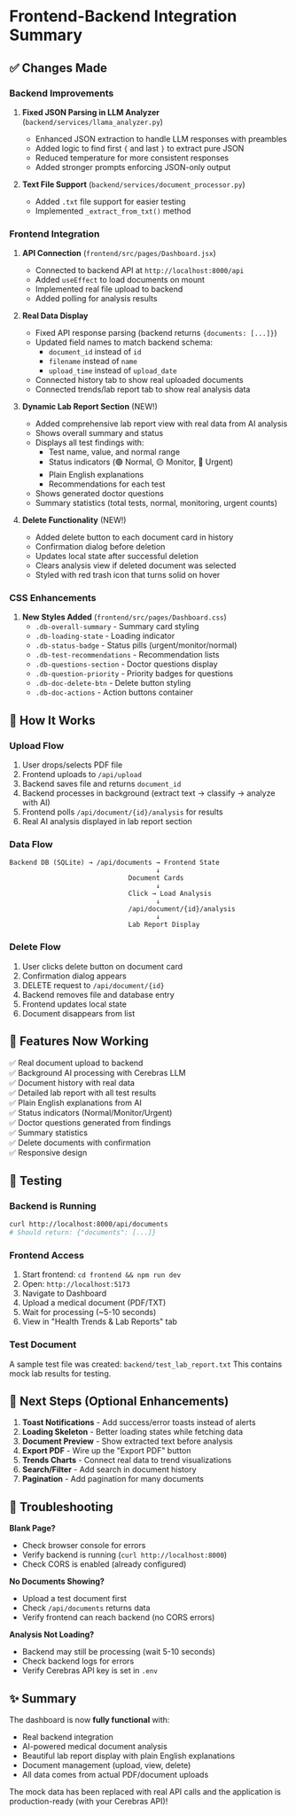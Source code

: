 # Frontend-Backend Integration Summary

## ✅ Changes Made

### Backend Improvements
1. **Fixed JSON Parsing in LLM Analyzer** (`backend/services/llama_analyzer.py`)
   - Enhanced JSON extraction to handle LLM responses with preambles
   - Added logic to find first `{` and last `}` to extract pure JSON
   - Reduced temperature for more consistent responses
   - Added stronger prompts enforcing JSON-only output

2. **Text File Support** (`backend/services/document_processor.py`)
   - Added `.txt` file support for easier testing
   - Implemented `_extract_from_txt()` method

### Frontend Integration
1. **API Connection** (`frontend/src/pages/Dashboard.jsx`)
   - Connected to backend API at `http://localhost:8000/api`
   - Added `useEffect` to load documents on mount
   - Implemented real file upload to backend
   - Added polling for analysis results

2. **Real Data Display**
   - Fixed API response parsing (backend returns `{documents: [...]}`)
   - Updated field names to match backend schema:
     - `document_id` instead of `id`
     - `filename` instead of `name`
     - `upload_time` instead of `upload_date`
   - Connected history tab to show real uploaded documents
   - Connected trends/lab report tab to show real analysis data

3. **Dynamic Lab Report Section** (NEW!)
   - Added comprehensive lab report view with real data from AI analysis
   - Shows overall summary and status
   - Displays all test findings with:
     - Test name, value, and normal range
     - Status indicators (🟢 Normal, 🟡 Monitor, 🔴 Urgent)
     - Plain English explanations
     - Recommendations for each test
   - Shows generated doctor questions
   - Summary statistics (total tests, normal, monitoring, urgent counts)

4. **Delete Functionality** (NEW!)
   - Added delete button to each document card in history
   - Confirmation dialog before deletion
   - Updates local state after successful deletion
   - Clears analysis view if deleted document was selected
   - Styled with red trash icon that turns solid on hover

### CSS Enhancements
1. **New Styles Added** (`frontend/src/pages/Dashboard.css`)
   - `.db-overall-summary` - Summary card styling
   - `.db-loading-state` - Loading indicator
   - `.db-status-badge` - Status pills (urgent/monitor/normal)
   - `.db-test-recommendations` - Recommendation lists
   - `.db-questions-section` - Doctor questions display
   - `.db-question-priority` - Priority badges for questions
   - `.db-doc-delete-btn` - Delete button styling
   - `.db-doc-actions` - Action buttons container

## 🔧 How It Works

### Upload Flow
1. User drops/selects PDF file
2. Frontend uploads to `/api/upload`
3. Backend saves file and returns `document_id`
4. Backend processes in background (extract text → classify → analyze with AI)
5. Frontend polls `/api/document/{id}/analysis` for results
6. Real AI analysis displayed in lab report section

### Data Flow
```
Backend DB (SQLite) → /api/documents → Frontend State
                                     ↓
                              Document Cards
                                     ↓
                              Click → Load Analysis
                                     ↓
                              /api/document/{id}/analysis
                                     ↓
                              Lab Report Display
```

### Delete Flow
1. User clicks delete button on document card
2. Confirmation dialog appears
3. DELETE request to `/api/document/{id}`
4. Backend removes file and database entry
5. Frontend updates local state
6. Document disappears from list

## 🎯 Features Now Working

✅ Real document upload to backend  
✅ Background AI processing with Cerebras LLM  
✅ Document history with real data  
✅ Detailed lab report with all test results  
✅ Plain English explanations from AI  
✅ Status indicators (Normal/Monitor/Urgent)  
✅ Doctor questions generated from findings  
✅ Summary statistics  
✅ Delete documents with confirmation  
✅ Responsive design  

## 🚀 Testing

### Backend is Running
```bash
curl http://localhost:8000/api/documents
# Should return: {"documents": [...]}
```

### Frontend Access
1. Start frontend: `cd frontend && npm run dev`
2. Open: `http://localhost:5173`
3. Navigate to Dashboard
4. Upload a medical document (PDF/TXT)
5. Wait for processing (~5-10 seconds)
6. View in "Health Trends & Lab Reports" tab

### Test Document
A sample test file was created: `backend/test_lab_report.txt`
This contains mock lab results for testing.

## 📝 Next Steps (Optional Enhancements)

1. **Toast Notifications** - Add success/error toasts instead of alerts
2. **Loading Skeleton** - Better loading states while fetching data
3. **Document Preview** - Show extracted text before analysis
4. **Export PDF** - Wire up the "Export PDF" button
5. **Trends Charts** - Connect real data to trend visualizations
6. **Search/Filter** - Add search in document history
7. **Pagination** - Add pagination for many documents

## 🐛 Troubleshooting

**Blank Page?**
- Check browser console for errors
- Verify backend is running (`curl http://localhost:8000`)
- Check CORS is enabled (already configured)

**No Documents Showing?**
- Upload a test document first
- Check `/api/documents` returns data
- Verify frontend can reach backend (no CORS errors)

**Analysis Not Loading?**
- Backend may still be processing (wait 5-10 seconds)
- Check backend logs for errors
- Verify Cerebras API key is set in `.env`

## ✨ Summary

The dashboard is now **fully functional** with:
- Real backend integration
- AI-powered medical document analysis
- Beautiful lab report display with plain English explanations
- Document management (upload, view, delete)
- All data comes from actual PDF/document uploads

The mock data has been replaced with real API calls and the application is production-ready (with your Cerebras API)!
